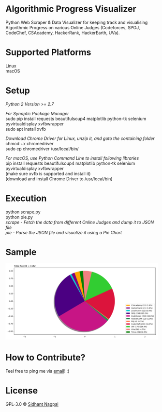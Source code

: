 # Algorithmic Progress Visualizer
Python Web Scraper &amp; Data Visualizer for keeping track and visualising Algorithmic Progress on various Online Judges (Codeforces, SPOJ, CodeChef, CSAcademy, HackerRank, HackerEarth, UVa).  

# Supported Platforms
Linux   
macOS   
       
# Setup
*Python 2 Version >= 2.7*   
     
*For Synaptic Package Manager*   
sudo pip install requests beautifulsoup4 matplotlib python-tk selenium pyvirtualdisplay xvfbwrapper    
sudo apt install xvfb    
     
*Download Chrome Driver for Linux, unzip it, and goto the containing folder*    
chmod +x chromedriver   
sudo cp chromedriver /usr/local/bin/   
    
*For macOS, use Python Command Line to install following libraries*     
pip install requests beautifulsoup4 matplotlib python-tk selenium pyvirtualdisplay xvfbwrapper      
(make sure xvfb is supported and install it)   
(download and install Chrome Driver to /usr/local/bin)    

# Execution
python scrape.py         
python pie.py   
*scrape - Fetch the data from different Online Judges and dump it to JSON file*    
*pie - Parse the JSON file and visualize it using a Pie Chart*    
       
# Sample
![alt text](https://github.com/sidhantnagpal/algorithmic-progress-visualizer/blob/master/sample/sample.png "Sample")

# How to Contribute?
Feel free to ping me via [email](mailto:sidhantnagpal97@gmail.com)! :)    
    
# License
GPL-3.0 © [Sidhant Nagpal](mailto:sidhantnagpal97@gmail.com) 

